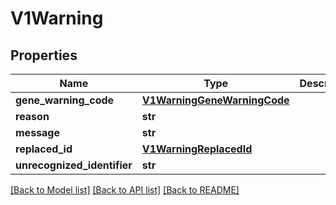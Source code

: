 # V1Warning


## Properties
Name | Type | Description | Notes
------------ | ------------- | ------------- | -------------
**gene_warning_code** | [**V1WarningGeneWarningCode**](V1WarningGeneWarningCode.md) |  | [optional] 
**reason** | **str** |  | [optional] 
**message** | **str** |  | [optional] 
**replaced_id** | [**V1WarningReplacedId**](V1WarningReplacedId.md) |  | [optional] 
**unrecognized_identifier** | **str** |  | [optional] 

[[Back to Model list]](../README.md#documentation-for-models) [[Back to API list]](../README.md#documentation-for-api-endpoints) [[Back to README]](../README.md)


